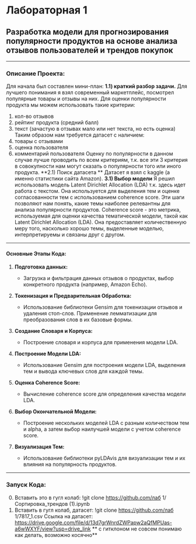 # **Лабораторная 1**
## Разработка модели для прогнозирования популярности продуктов на основе анализа отзывов пользователей и трендов покупок

---

### Описание Проекта:
Для начала был составлен мини-план:
**1.1) краткий разбор задачи.**
Для лучшего понимания я взял современный маркетплейс, посмотрел популярные товары и отзывы на них.
Для оценки популярности продукта мы можем использовать такие критерии:
1) кол-во отзывов
2) рейтинг продукта (средний балл)
3) текст (зачастую в отзывах мало или нет текста, но есть оценка)
Таким образом нам требуется датасет с наличием: 
1) товары с отзывами
2) оценка пользователя
3) комментарий пользователя
Оценку по популярности в данном случае лучше проводить по всем критериям, т.к. все эти 3 критерия в совокупности нам могут сказать о популярности того или иного продукта.
**2.1) Поиск датасета **
   Датасет я взял с kaggle (а именно статистики сайта Amazon). 
**3.1) Выбор модели**
   Я решил использовать модель Latent Dirichlet Allocation (LDA) т.к. здесь идет работа с текстом. Она используется для выделения тем и оценке согласованности тем с использованием coherence score. Эти шаги позволяют нам понять, какие темы наиболее релевантны для анализа популярности продуктов. Coherence score - это метрика, используемая для оценки качества тематической модели, такой как Latent Dirichlet Allocation (LDA). Она предоставляет количественную меру того, насколько хорошо темы, выделенные моделью, интерпретируемы и связаны друг с другом.
---

#### Основные Этапы Кода:

1. **Подготовка данных:**
   - Загрузка и фильтрация данных отзывов о продуктах, выбор конкретного продукта (например, Amazon Echo).

2. **Токенизация и Предварительная Обработка:**
   - Использование библиотеки Gensim для токенизации отзывов и удаления стоп-слов. Применение лемматизации для преобразования слов в их базовые формы.

3. **Создание Словаря и Корпуса:**
   - Построение словаря и корпуса для применения модели LDA.

4. **Построение Модели LDA:**
   - Использование Gensim для построения модели LDA, выделения тем и вывода ключевых слов для каждой темы.

5. **Оценка Coherence Score:**
   - Вычисление coherence score для определения качества модели LDA.

6. **Выбор Окончательной Модели:**
   - Построение нескольких моделей LDA с разным количеством тем и alpha, а затем выбор наилучшей модели с учетом coherence score.

7. **Визуализация Тем:**
   - Использование библиотеки pyLDAvis для визуализации тем и их влияния на популярность продуктов.

---

### Запуск Кода:
0. Вставить это в гугл колаб: !git clone https://github.com/лаб 1/Сортировка_трендов (1).ipynb
1. Вставить в гугл колаб, датасет: !git clone https://github.com/лаб 1/7817_1.csv
   Ссылка на датасет: https://drive.google.com/file/d/13d7grWnrdZWPapw2aQfMPUas-a6wWXYF/view?usp=drive_link
** с гитклоном не совсем понимаю как делать, возможно косячно**
